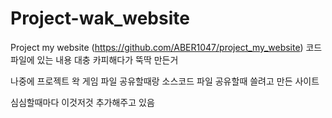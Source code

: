 # Project-wak_website

Project my website (https://github.com/ABER1047/project_my_website) 코드 파일에 있는 내용 대충 카피해다가 뚝딱 만든거

나중에 프로젝트 왁 게임 파일 공유할때랑 소스코드 파일 공유할때 쓸려고 만든 사이트

심심할때마다 이것저것 추가해주고 있음

